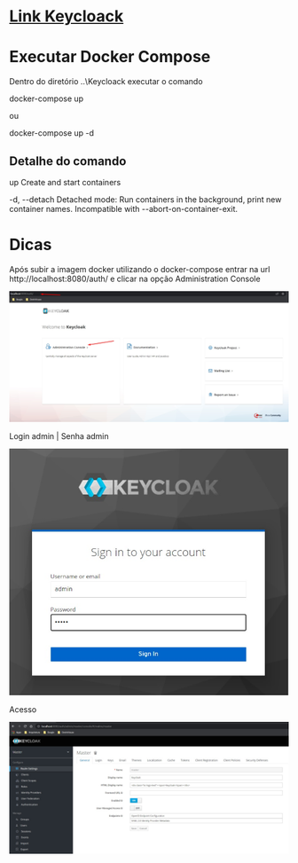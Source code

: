 # <a href="https://www.keycloak.org/" target="_blank ">Link Keycloack</a> #

# Executar Docker Compose #

<p>Dentro do diretório ..\Keycloack executar o comando </p>

<p>docker-compose up</p>
<p>ou</p>
<p>docker-compose up -d</p>

## Detalhe do comando ##

<p>up                 Create and start containers</p>
<p>
    -d, --detach       Detached mode: Run containers in the background,
                        print new container names. Incompatible with
                        --abort-on-container-exit.
</p>                

# Dicas #

<p>
    Após subir a imagem docker utilizando o docker-compose entrar na url http://localhost:8080/auth/
    e  clicar na opção Administration Console
</p>

<img src=".\images\Imagem01.jpg" />

<p>Login admin | Senha admin</p>

<img src=".\images\Imagem02.jpg" />

<p>Acesso</p>

<img src=".\images\Imagem03.jpg" />
